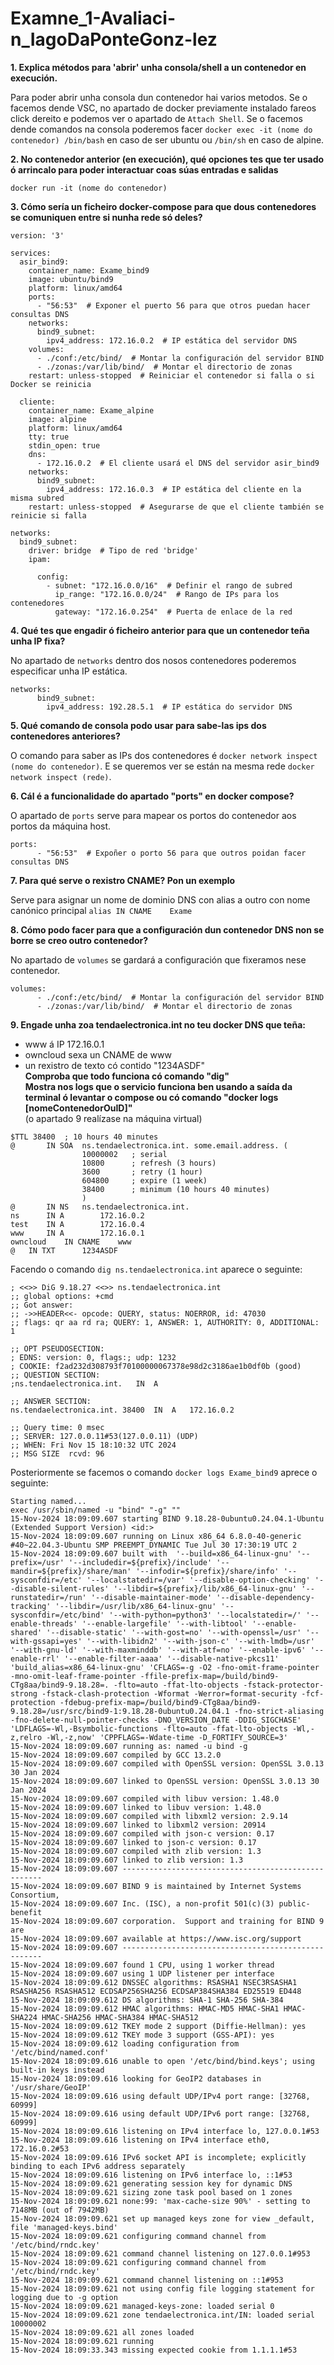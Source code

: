 # Examne_1-Avaliaci-n_IagoDaPonteGonz-lez

**1. Explica métodos para 'abrir' unha consola/shell a un contenedor en execución.**

Para poder abrir unha consola dun contenedor hai varios metodos. Se o facemos dende VSC, no apartado de docker previamente instalado fareos click dereito e podemos ver o apartado de `Attach Shell`. Se o facemos dende comandos na consola poderemos facer `docker exec -it (nome do contenedor) /bin/bash` en caso de ser ubuntu ou `/bin/sh` en caso de alpine.

**2. No contenedor anterior (en execución), qué opciones tes que ter usado ó arrincalo para poder interactuar coas súas entradas e salidas**


`docker run -it (nome do contenedor)`

**3. Cómo sería un ficheiro docker-compose para que dous contenedores se comuniquen entre si nunha rede só deles?**

```
version: '3'

services:
  asir_bind9:
    container_name: Exame_bind9
    image: ubuntu/bind9
    platform: linux/amd64
    ports:
      - "56:53"  # Exponer el puerto 56 para que otros puedan hacer consultas DNS
    networks:
      bind9_subnet:
        ipv4_address: 172.16.0.2  # IP estática del servidor DNS
    volumes:
      - ./conf:/etc/bind/  # Montar la configuración del servidor BIND
      - ./zonas:/var/lib/bind/  # Montar el directorio de zonas
    restart: unless-stopped  # Reiniciar el contenedor si falla o si Docker se reinicia

  cliente:
    container_name: Exame_alpine
    image: alpine
    platform: linux/amd64
    tty: true
    stdin_open: true
    dns:
      - 172.16.0.2  # El cliente usará el DNS del servidor asir_bind9
    networks:
      bind9_subnet:
        ipv4_address: 172.16.0.3  # IP estática del cliente en la misma subred
    restart: unless-stopped  # Asegurarse de que el cliente también se reinicie si falla

networks:
  bind9_subnet:
    driver: bridge  # Tipo de red 'bridge'
    ipam:
     
      config:
        - subnet: "172.16.0.0/16"  # Definir el rango de subred
          ip_range: "172.16.0.0/24"  # Rango de IPs para los contenedores
          gateway: "172.16.0.254"  # Puerta de enlace de la red
```

**4. Qué tes que engadir ó ficheiro anterior para que un contenedor teña unha IP fixa?**

No apartado de `networks` dentro dos nosos contenedores poderemos especificar unha IP estática.  

```
networks:
      bind9_subnet:
        ipv4_address: 192.28.5.1  # IP estática do servidor DNS
```

**5. Qué comando de consola podo usar para sabe-las ips dos contenedores anteriores?**

O comando para saber as IPs dos contenedores é `docker network inspect (nome do contenedor)`. E se queremos ver se están na mesma rede `docker network inspect (rede)`. 

**6. Cál é a funcionalidade do apartado "ports" en docker compose?**

O apartado de `ports` serve para mapear os portos do contenedor aos portos da máquina host.

```
ports:
      - "56:53"  # Expoñer o porto 56 para que outros poidan facer consultas DNS
```

**7. Para qué serve o rexistro CNAME? Pon un exemplo**

Serve para asignar un nome de dominio DNS con alias a outro con nome canónico principal  `alias	IN CNAME	Exame`

**8. Cómo podo facer para que a configuración dun contenedor DNS non se borre se creo outro contenedor?**

No apartado de `volumes` se gardará a configuración que fixeramos nese contenedor.  

```
volumes:
      - ./conf:/etc/bind/  # Montar la configuración del servidor BIND
      - ./zonas:/var/lib/bind/  # Montar el directorio de zonas
```

**9. Engade unha zoa tendaelectronica.int no teu docker DNS que teña:**
- www á IP 172.16.0.1  
- owncloud sexa un CNAME de www  
- un rexistro de texto có contido "1234ASDF"  
**Comproba que todo funciona có comando "dig"**  
**Mostra nos logs que o servicio funciona ben usando a saída da terminal ó levantar o compose ou có comando "docker logs [nomeContenedorOuID]"**  
(o apartado 9 realízase na máquina virtual)

```
$TTL 38400	; 10 hours 40 minutes
@		IN SOA	ns.tendaelectronica.int. some.email.address. (
				10000002   ; serial
				10800      ; refresh (3 hours)
				3600       ; retry (1 hour)
				604800     ; expire (1 week)
				38400      ; minimum (10 hours 40 minutes)
				)
@		IN NS	ns.tendaelectronica.int.
ns		IN A		172.16.0.2
test	IN A		172.16.0.4
www		IN A		172.16.0.1
owncloud	IN CNAME	www
@	IN TXT		1234ASDF
``` 

Facendo o comando `dig ns.tendaelectronica.int` aparece o seguinte: 

```
; <<>> DiG 9.18.27 <<>> ns.tendaelectronica.int
;; global options: +cmd
;; Got answer:
;; ->>HEADER<<- opcode: QUERY, status: NOERROR, id: 47030
;; flags: qr aa rd ra; QUERY: 1, ANSWER: 1, AUTHORITY: 0, ADDITIONAL: 1

;; OPT PSEUDOSECTION:
; EDNS: version: 0, flags:; udp: 1232
; COOKIE: f2ad232d308793f70100000067378e98d2c3186ae1b0df0b (good)
;; QUESTION SECTION:
;ns.tendaelectronica.int.	IN	A

;; ANSWER SECTION:
ns.tendaelectronica.int. 38400	IN	A	172.16.0.2

;; Query time: 0 msec
;; SERVER: 127.0.0.11#53(127.0.0.11) (UDP)
;; WHEN: Fri Nov 15 18:10:32 UTC 2024
;; MSG SIZE  rcvd: 96
```

Posteriormente se facemos o comando `docker logs Exame_bind9` aprece o seguinte:

```
Starting named...
exec /usr/sbin/named -u "bind" "-g" ""
15-Nov-2024 18:09:09.607 starting BIND 9.18.28-0ubuntu0.24.04.1-Ubuntu (Extended Support Version) <id:>
15-Nov-2024 18:09:09.607 running on Linux x86_64 6.8.0-40-generic #40~22.04.3-Ubuntu SMP PREEMPT_DYNAMIC Tue Jul 30 17:30:19 UTC 2
15-Nov-2024 18:09:09.607 built with  '--build=x86_64-linux-gnu' '--prefix=/usr' '--includedir=${prefix}/include' '--mandir=${prefix}/share/man' '--infodir=${prefix}/share/info' '--sysconfdir=/etc' '--localstatedir=/var' '--disable-option-checking' '--disable-silent-rules' '--libdir=${prefix}/lib/x86_64-linux-gnu' '--runstatedir=/run' '--disable-maintainer-mode' '--disable-dependency-tracking' '--libdir=/usr/lib/x86_64-linux-gnu' '--sysconfdir=/etc/bind' '--with-python=python3' '--localstatedir=/' '--enable-threads' '--enable-largefile' '--with-libtool' '--enable-shared' '--disable-static' '--with-gost=no' '--with-openssl=/usr' '--with-gssapi=yes' '--with-libidn2' '--with-json-c' '--with-lmdb=/usr' '--with-gnu-ld' '--with-maxminddb' '--with-atf=no' '--enable-ipv6' '--enable-rrl' '--enable-filter-aaaa' '--disable-native-pkcs11' 'build_alias=x86_64-linux-gnu' 'CFLAGS=-g -O2 -fno-omit-frame-pointer -mno-omit-leaf-frame-pointer -ffile-prefix-map=/build/bind9-CTg8aa/bind9-9.18.28=. -flto=auto -ffat-lto-objects -fstack-protector-strong -fstack-clash-protection -Wformat -Werror=format-security -fcf-protection -fdebug-prefix-map=/build/bind9-CTg8aa/bind9-9.18.28=/usr/src/bind9-1:9.18.28-0ubuntu0.24.04.1 -fno-strict-aliasing -fno-delete-null-pointer-checks -DNO_VERSION_DATE -DDIG_SIGCHASE' 'LDFLAGS=-Wl,-Bsymbolic-functions -flto=auto -ffat-lto-objects -Wl,-z,relro -Wl,-z,now' 'CPPFLAGS=-Wdate-time -D_FORTIFY_SOURCE=3'
15-Nov-2024 18:09:09.607 running as: named -u bind -g
15-Nov-2024 18:09:09.607 compiled by GCC 13.2.0
15-Nov-2024 18:09:09.607 compiled with OpenSSL version: OpenSSL 3.0.13 30 Jan 2024
15-Nov-2024 18:09:09.607 linked to OpenSSL version: OpenSSL 3.0.13 30 Jan 2024
15-Nov-2024 18:09:09.607 compiled with libuv version: 1.48.0
15-Nov-2024 18:09:09.607 linked to libuv version: 1.48.0
15-Nov-2024 18:09:09.607 compiled with libxml2 version: 2.9.14
15-Nov-2024 18:09:09.607 linked to libxml2 version: 20914
15-Nov-2024 18:09:09.607 compiled with json-c version: 0.17
15-Nov-2024 18:09:09.607 linked to json-c version: 0.17
15-Nov-2024 18:09:09.607 compiled with zlib version: 1.3
15-Nov-2024 18:09:09.607 linked to zlib version: 1.3
15-Nov-2024 18:09:09.607 ----------------------------------------------------
15-Nov-2024 18:09:09.607 BIND 9 is maintained by Internet Systems Consortium,
15-Nov-2024 18:09:09.607 Inc. (ISC), a non-profit 501(c)(3) public-benefit 
15-Nov-2024 18:09:09.607 corporation.  Support and training for BIND 9 are 
15-Nov-2024 18:09:09.607 available at https://www.isc.org/support
15-Nov-2024 18:09:09.607 ----------------------------------------------------
15-Nov-2024 18:09:09.607 found 1 CPU, using 1 worker thread
15-Nov-2024 18:09:09.607 using 1 UDP listener per interface
15-Nov-2024 18:09:09.612 DNSSEC algorithms: RSASHA1 NSEC3RSASHA1 RSASHA256 RSASHA512 ECDSAP256SHA256 ECDSAP384SHA384 ED25519 ED448
15-Nov-2024 18:09:09.612 DS algorithms: SHA-1 SHA-256 SHA-384
15-Nov-2024 18:09:09.612 HMAC algorithms: HMAC-MD5 HMAC-SHA1 HMAC-SHA224 HMAC-SHA256 HMAC-SHA384 HMAC-SHA512
15-Nov-2024 18:09:09.612 TKEY mode 2 support (Diffie-Hellman): yes
15-Nov-2024 18:09:09.612 TKEY mode 3 support (GSS-API): yes
15-Nov-2024 18:09:09.612 loading configuration from '/etc/bind/named.conf'
15-Nov-2024 18:09:09.616 unable to open '/etc/bind/bind.keys'; using built-in keys instead
15-Nov-2024 18:09:09.616 looking for GeoIP2 databases in '/usr/share/GeoIP'
15-Nov-2024 18:09:09.616 using default UDP/IPv4 port range: [32768, 60999]
15-Nov-2024 18:09:09.616 using default UDP/IPv6 port range: [32768, 60999]
15-Nov-2024 18:09:09.616 listening on IPv4 interface lo, 127.0.0.1#53
15-Nov-2024 18:09:09.616 listening on IPv4 interface eth0, 172.16.0.2#53
15-Nov-2024 18:09:09.616 IPv6 socket API is incomplete; explicitly binding to each IPv6 address separately
15-Nov-2024 18:09:09.616 listening on IPv6 interface lo, ::1#53
15-Nov-2024 18:09:09.621 generating session key for dynamic DNS
15-Nov-2024 18:09:09.621 sizing zone task pool based on 1 zones
15-Nov-2024 18:09:09.621 none:99: 'max-cache-size 90%' - setting to 7148MB (out of 7942MB)
15-Nov-2024 18:09:09.621 set up managed keys zone for view _default, file 'managed-keys.bind'
15-Nov-2024 18:09:09.621 configuring command channel from '/etc/bind/rndc.key'
15-Nov-2024 18:09:09.621 command channel listening on 127.0.0.1#953
15-Nov-2024 18:09:09.621 configuring command channel from '/etc/bind/rndc.key'
15-Nov-2024 18:09:09.621 command channel listening on ::1#953
15-Nov-2024 18:09:09.621 not using config file logging statement for logging due to -g option
15-Nov-2024 18:09:09.621 managed-keys-zone: loaded serial 0
15-Nov-2024 18:09:09.621 zone tendaelectronica.int/IN: loaded serial 10000002
15-Nov-2024 18:09:09.621 all zones loaded
15-Nov-2024 18:09:09.621 running
15-Nov-2024 18:09:33.343 missing expected cookie from 1.1.1.1#53
```
